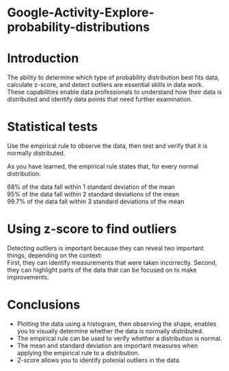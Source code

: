 # Google-Activity-Explore-probability-distributions

# Introduction
The ability to determine which type of probability distribution best fits data, calculate z-score, and detect outliers are essential skills in data work. These capabilities enable data professionals to understand how their data is distributed and identify data points that need further examination. 

# Statistical tests
Use the empirical rule to observe the data, then test and verify that it is normally distributed.

As you have learned, the empirical rule states that, for every normal distribution:  

68% of the data fall within 1 standard deviation of the mean  
95% of the data fall within 2 standard deviations of the mean  
99.7% of the data fall within 3 standard deviations of the mean  

# Using  z-score to find outliers  
Detecting outliers is important because they can reveal two important things, depending on the context:   
First, they can identify measurements that were taken incorrectly. Second, they can highlight parts of the data that can be focused on to make improvements.  

# Conclusions
- Plotting the data using a histogram, then observing the shape, enables you to visually determine whether the data is normally distributed.
- The empirical rule can be used to verify whether a distribution is normal.
- The mean and standard deviation are important measures when applying the empirical rule to a distribution.
- Z-score allows you to identify potenial outliers in the data.

